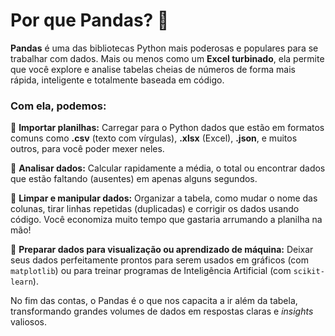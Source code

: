 # Por que Pandas? 🐼

**Pandas** é uma das bibliotecas Python mais poderosas e populares para se trabalhar com dados. Mais ou menos como um **Excel turbinado**, ela permite que você explore e analise tabelas cheias de números de forma mais rápida, inteligente e totalmente baseada em código.

### Com ela, podemos:
🔶 **Importar planilhas:** Carregar para o Python dados que estão em formatos comuns como **.csv** (texto com vírgulas), **.xlsx** (Excel), **.json**, e muitos outros, para você poder mexer neles.

🔶 **Analisar dados:** Calcular rapidamente a média, o total ou encontrar dados que estão faltando (ausentes) em apenas alguns segundos.

🔶 **Limpar e manipular dados:** Organizar a tabela, como mudar o nome das colunas, tirar linhas repetidas (duplicadas) e corrigir os dados usando código. Você economiza muito tempo que gastaria arrumando a planilha na mão!

🔶 **Preparar dados para visualização ou aprendizado de máquina:** Deixar seus dados perfeitamente prontos para serem usados em gráficos (com ``matplotlib``) ou para treinar programas de Inteligência Artificial (com ``scikit-learn``).

No fim das contas, o Pandas é o que nos capacita a ir além da tabela, transformando grandes volumes de dados em respostas claras e _insights_ valiosos.
